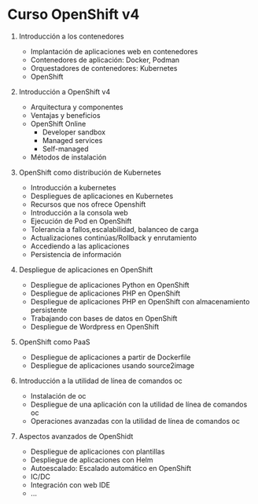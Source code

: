 # Curso OpenShift v4

1. Introducción a los contenedores
	* Implantación de aplicaciones web en contenedores
	* Contenedores de aplicación: Docker, Podman
	* Orquestadores de contenedores: Kubernetes
	* OpenShift

2. Introducción a OpenShift v4
	* Arquitectura y componentes
    * Ventajas y beneficios
	* OpenShift Online
		* Developer sandbox
		* Managed services
		* Self-managed
	* Métodos de instalación

3. OpenShift como distribución de Kubernetes
	* Introducción a kubernetes
	* Despliegues de aplicaciones en Kubernetes
	* Recursos que nos ofrece Openshift
	* Introducción a la consola web
	* Ejecución de Pod en OpenShift
	* Tolerancia a fallos,escalabilidad, balanceo de carga
	* Actualizaciones continúas/Rollback y enrutamiento
	* Accediendo a las aplicaciones
	* Persistencia de información

4. Despliegue de aplicaciones en OpenShift
	* Despliegue de aplicaciones Python en OpenShift
	* Despliegue de aplicaciones PHP en OpenShift
	* Despliegue de aplicaciones PHP en OpenShift con almacenamiento persistente
	* Trabajando con bases de datos en OpenShift
	* Despliegue de Wordpress en OpenShift
		
5. OpenShift como PaaS
	* Despliegue de aplicaciones a partir de Dockerfile
	* Despliegue de aplicaciones usando source2image

6. Introducción a la utilidad de línea de comandos oc
	* Instalación de oc
	* Despliegue de una aplicación con la utilidad de línea de comandos oc
	* Operaciones avanzadas con la utilidad de línea de comandos oc
	
7. Aspectos avanzados de OpenShidt
	* Despliegue de aplicaciones con plantillas 
	* Despliegue de aplicaciones con Helm
	* Autoescalado: Escalado automático en OpenShift
	* IC/DC
	* Integración con web IDE
	* ...
		

